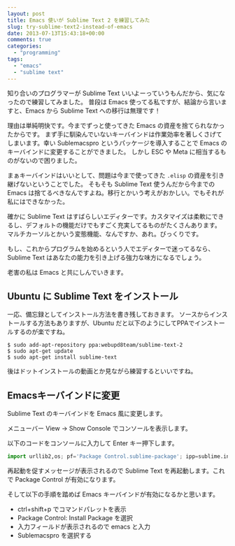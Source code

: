 ```yaml
---
layout: post
title: Emacs 使いが Sublime Text 2 を練習してみた
slug: try-sublime-text2-instead-of-emacs
date: 2013-07-13T15:43:18+00:00
comments: true
categories:
  - "programming"
tags:
  - "emacs"
  - "sublime text"
---
```


知り合いのプログラマーが Sublime Text いいよーっていうもんだから、気になったので練習してみました。
普段は Emacs 使ってる私ですが、結論から言いますと、Emacs から Sublime Text への移行は無理です！

理由は単純明快です。今までずっと使ってきた Emacs の資産を捨てられなかったからです。
まず手に馴染んでいないキーバインドは作業効率を著しくさげてしまいます。幸い Sublemacspro というパッケージを導入することで Emacs のキーバインドに変更することができました。
しかし ESC や Meta に相当するものがないので困りました。

まぁキーバインドはいいとして、問題は今まで使ってきた `.elisp` の資産を引き継げないということでした。
そもそも Sublime Text 使うんだから今までの Emacs は捨てるべきなんですよね。移行とかいう考えがおかしい。でもそれが私にはできなかった。

確かに Sublime Text はすばらしいエディターです。カスタマイズは柔軟にできるし、デフォルトの機能だけでもすごく充実してるものがたくさんあります。
マルチカーソルとかいう変態機能、なんですか、あれ。びっくりです。

もし、これからプログラムを始めるという人でエディターで迷ってるなら、Sublime Text はあなたの能力を引き上げる強力な味方になるでしょう。

老害の私は Emacs と共にしんでいきます。

## Ubuntu に Sublime Text をインストール

一応、備忘録としてインストール方法を書き残しておきます。
ソースからインストールする方法もありますが、Ubuntu だと以下のようにしてPPAでインストールするのが楽ですね。

    $ sudo add-apt-repository ppa:webupd8team/sublime-text-2
    $ sudo apt-get update
    $ sudo apt-get install sublime-text

後はドットインストールの動画とか見ながら練習するといいですね。

## Emacsキーバインドに変更

Sublime Text のキーバインドを Emacs 風に変更します。

メニューバー View → Show Console でコンソールを表示します。

以下のコードをコンソールに入力して Enter キー押下します。

```python
import urllib2,os; pf='Package Control.sublime-package'; ipp=sublime.installed_packages_path(); os.makedirs(ipp) if not os.path.exists(ipp) else None; urllib2.install_opener(urllib2.build_opener(urllib2.ProxyHandler())); open(os.path.join(ipp,pf),'wb').write(urllib2.urlopen('http://sublime.wbond.net/'+pf.replace(' ','%20')).read()); print 'Please restart Sublime Text to finish installation'
```

再起動を促すメッセージが表示されるので Sublime Text を再起動します。これで Package Control が有効になります。

そして以下の手順を踏めば Emacs キーバインドが有効になるかと思います。

- ctrl+shift+p でコマンドパレットを表示
- Package Control: Install Package を選択
- 入力フィールドが表示されるので emacs と入力
- Sublemacspro を選択する
